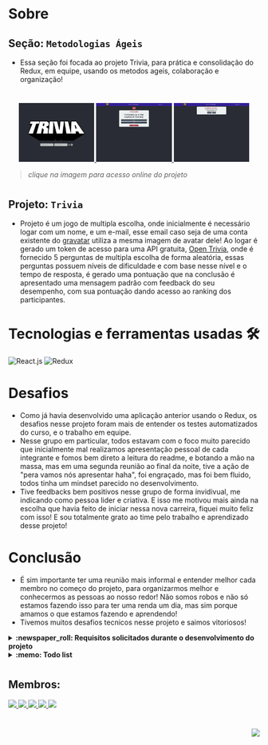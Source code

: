 # Sobre

## Seção: `Metodologias Ágeis`

- Essa seção foi focada ao projeto Trivia, para prática e consolidação do Redux, em equipe, usando os metodos ageis, colaboração e organização!
#
<div align="center">
  <a href="https://davidrogger.github.io/trybe-project-frontend-online-store">
    <img width="30%" src="./readme-imgs/project_trivia_top.webp">
    <img width="30%" src="./readme-imgs/project_trivia_mid.webp">
    <img width="30%" src="./readme-imgs/project_trivia_bottom.webp">
  </a>
</div>

>*clique na imagem para acesso online do projeto*
#
## Projeto: `Trivia`
- Projeto é um jogo de multipla escolha, onde inicialmente é necessário logar com um nome, e um e-mail, esse email caso seja de uma conta existente do [gravatar](https://en.gravatar.com/) utiliza a mesma imagem de avatar dele! Ao logar é gerado um token de acesso para uma API gratuita, [Open Trivia](https://opentdb.com/), onde é fornecido 5 perguntas de multipla escolha de forma aleatória, essas perguntas possuem níveis de dificuldade e com base nesse nível e o tempo de resposta, é gerado uma pontuação que na conclusão é apresentado uma mensagem padrão com feedback do seu desempenho, com sua pontuação dando acesso ao ranking dos participantes.

# Tecnologias e ferramentas usadas 🛠

![React.js](https://img.shields.io/badge/-React.js-61DAFB?style=flat-square&logo=react&logoColor=ffffff)
![Redux](https://img.shields.io/badge/-Redux-7248b6?style=flat-square&logo=redux&logoColor=fff&textColor=black)

# Desafios

- Como já havia desenvolvido uma aplicação anterior usando o Redux, os desafios nesse projeto foram mais de entender os testes automatizados do curso, e o trabalho em equipe.
- Nesse grupo em particular, todos estavam com o foco muito parecido que inicialmente mal realizamos apresentação pessoal de cada integrante e fomos bem direto a leitura do readme, e botando a mão na massa, mas em uma segunda reunião ao final da noite, tive a ação de "pera vamos nós apresentar haha", foi engraçado, mas foi bem fluido, todos tinha um mindset parecido no desenvolvimento.
- Tive feedbacks bem positivos nesse grupo de forma invidivual, me indicando como pessoa lider e criativa. E isso me motivou mais ainda na escolha que havia feito de iniciar nessa nova carreira, fiquei muito feliz com isso! E sou totalmente grato ao time pelo trabalho e aprendizado desse projeto!

# Conclusão

- É sim importante ter uma reunião mais informal e entender melhor cada membro no começo do projeto, para organizarmos melhor e conhecermos as pessoas ao nosso redor! Não somos robos e não só estamos fazendo isso para ter uma renda um dia, mas sim porque amamos o que estamos fazendo e aprendendo!
- Tivemos muitos desafios tecnicos nesse projeto e saimos vitoriosos!

</details>

<details>
  <summary>
    <strong>
      :newspaper_roll: Requisitos solicitados durante o desenvolvimento do projeto
    </strong>
  </summary>

 
### Requisitos
*Nome* | *Avaliação*
--- | :---:
1 - [TELA DE LOGIN] Crie a tela de login, onde a pessoa que joga deve preencher as informações para iniciar um jogo | :heavy_check_mark:
2 - [TELA DE LOGIN] Crie o botão de iniciar o jogo | :heavy_check_mark:
3 - [TELA DE LOGIN] Crie um botão na tela inicial que leve para a tela de configurações | :heavy_check_mark:
4 - [TELA DE JOGO] Crie um header que deve conter as informações da pessoa jogadora | :heavy_check_mark:
5 - [TELA DE JOGO] Crie a página de jogo que deve conter as informações relacionadas à pergunta | :heavy_check_mark:
6 - [TELA DE JOGO] Desenvolva o jogo onde só deve ser possível escolher uma resposta correta por pergunta | :heavy_check_mark:
7 - [TELA DE JOGO] Desenvolva o estilo que, ao clicar em uma resposta, a correta deve ficar verde e as incorretas, vermelhas | :heavy_check_mark:
8 - [TELA DE JOGO] Desenvolva um timer onde a pessoa que joga tem 30 segundos para responder | :heavy_check_mark:
9 - [TELA DE JOGO] Crie o placar com as seguintes características: | :heavy_check_mark:
10 - [TELA DE JOGO] Crie um botão de "Next" que apareça após a resposta ser dada | :heavy_check_mark:
11 - [TELA DE JOGO] Desenvolva o jogo de forma que a pessoa que joga deve responder 5 perguntas no total | :heavy_check_mark:
12 - [TELA DE FEEDBACK] Desenvolva o header de feedback que deve conter as informações da pessoa jogadora | :heavy_check_mark:
13 - [TELA DE FEEDBACK] Crie a mensagem de feedback para ser exibida a pessoa usuária | :heavy_check_mark:
14 - [TELA DE FEEDBACK] Exiba as informações relacionadas aos resultados obtidos para a pessoa usuária | :heavy_check_mark:
15 - [TELA DE FEEDBACK] Crie a opção para a pessoa jogadora poder jogar novamente | :heavy_check_mark:
16 - [TELA DE FEEDBACK] Crie a opção para a pessoa jogadora poder visualizar a tela de ranking | :heavy_check_mark:
17 - [TELA DE RANKING] Crie um botão para ir ao início | :heavy_check_mark:
18 - [TELA DE RANKING] Crie o conteúdo da tela de ranking | :heavy_check_mark:


</details>

<details>
  <summary>
    <strong>
      :memo: Todo list
    </strong>
  </summary>

  - [x] - ~~Criar aplicação com base nos requisitos da trybe.~~ ![data](https://badgen.net/badge/delivery/12-04-2022/green)
  - [ ] - Revisar Estilo dos elementos da página.
  - [ ] - Desenvolver testes automatizados.
  - [ ] - Adaptar elementos da aplicação para mobile.

</details>

#
## Membros:

<div>
  <a href="https://www.linkedin.com/in/alansouza1/">
    <img src="https://badgen.net/badge/Linkedin/Alan Souza/blue" \>
  <a href="https://www.linkedin.com/in/carlos-pabst-prillwitz/">
    <img src="https://badgen.net/badge/Linkedin/Carlos Prillwitz/blue" \>
  <a href="https://www.linkedin.com/in/davidrogger">
    <img src="https://badgen.net/badge/Linkedin/Davíd Roggér/blue" \>
  <a href="https://www.linkedin.com/in/felipedfe/">
    <img src="https://badgen.net/badge/Linkedin/Felipe Fernandes/blue" \>
  <a href="https://www.linkedin.com/in/lucasbmonteiro/">
    <img src="https://badgen.net/badge/Linkedin/Lucas Monteiro/blue" \>
</div>

#
<div align="right">
  <img src="https://badgen.net/badge/last%20update/01-02-2023/blue">
</div>
